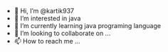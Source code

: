 - 👋 Hi, I’m @kartik937
- 👀 I’m interested in java 
- 🌱 I’m currently learning java programing language
- 💞️ I’m looking to collaborate on ...
- 📫 How to reach me ...

<!---
kartik937/kartik937 is a ✨ special ✨ repository because its `README.md` (this file) appears on your GitHub profile.
You can click the Preview link to take a look at your changes.
--->
